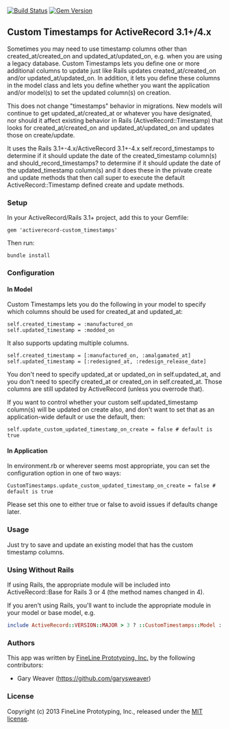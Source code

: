 [![Build Status](https://secure.travis-ci.org/FineLinePrototyping/activerecord-custom_timestamps.png?branch=master)][travis] [![Gem Version](https://badge.fury.io/rb/activerecord-custom_timestamps.png)][badgefury]

## Custom Timestamps for ActiveRecord 3.1+/4.x

Sometimes you may need to use timestamp columns other than created_at/created_on and updated_at/updated_on, e.g. when you are using a legacy database. Custom Timestamps lets you define one or more additional columns to update just like Rails updates created_at/created_on and/or updated_at/updated_on. In addition, it lets you define these columns in the model class and lets you define whether you want the application and/or model(s) to set the updated column(s) on creation.

This does not change "timestamps" behavior in migrations. New models will continue to get updated_at/created_at or whatever you have designated, nor should it affect existing behavior in Rails (ActiveRecord::Timestamp) that looks for created_at/created_on and updated_at/updated_on and updates those on create/update.

It uses the Rails 3.1+-4.x/ActiveRecord 3.1+-4.x self.record_timestamps to determine if it should update the date of the created_timestamp column(s) and should_record_timestamps? to determine if it should update the date of the updated_timestamp column(s) and it does these in the private create and update methods that then call super to execute the default ActiveRecord::Timestamp defined create and update methods.

### Setup

In your ActiveRecord/Rails 3.1+ project, add this to your Gemfile:

    gem 'activerecord-custom_timestamps'

Then run:

    bundle install

### Configuration

#### In Model

Custom Timestamps lets you do the following in your model to specify which columns should be used for created_at and updated_at:

    self.created_timestamp = :manufactured_on
    self.updated_timestamp = :modded_on

It also supports updating multiple columns.

    self.created_timestamp = [:manufactured_on, :amalgamated_at]
    self.updated_timestamp = [:redesigned_at, :redesign_release_date]

You don't need to specify updated_at or updated_on in self.updated_at, and you don't need to specify created_at or created_on in self.created_at. Those columns are still updated by ActiveRecord (unless you overrode that).

If you want to control whether your custom self.updated_timestamp column(s) will be updated on create also, and don't want to set that as an application-wide default or use the default, then:

    self.update_custom_updated_timestamp_on_create = false # default is true

#### In Application

In environment.rb or wherever seems most appropriate, you can set the configuration option in one of two ways:

    CustomTimestamps.update_custom_updated_timestamp_on_create = false # default is true

Please set this one to either true or false to avoid issues if defaults change later.

### Usage

Just try to save and update an existing model that has the custom timestamp columns.

### Using Without Rails

If using Rails, the appropriate module will be included into ActiveRecord::Base for Rails 3 or 4 (the method names changed in 4).

If you aren't using Rails, you'll want to include the appropriate module in your model or base model, e.g.

```ruby
include ActiveRecord::VERSION::MAJOR > 3 ? ::CustomTimestamps::Model : ::CustomTimestamps::Rails3Model
```

### Authors

This app was written by [FineLine Prototyping, Inc.](http://www.finelineprototyping.com) by the following contributors:
* Gary Weaver (https://github.com/garysweaver)

### License

Copyright (c) 2013 FineLine Prototyping, Inc., released under the [MIT license][lic].

[lic]: http://github.com/FineLinePrototyping/activerecord-custom_timestamps/blob/master/LICENSE
[travis]: http://travis-ci.org/FineLinePrototyping/activerecord-custom_timestamps
[badgefury]: http://badge.fury.io/rb/activerecord-custom_timestamps

